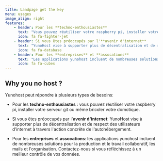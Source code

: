 ```yaml
---
title: Landpage get the key
menu: usages
image_align: right
features:
	- header: Pour les **techno-enthousiastes**
	  text: "Vous pouvez réutiliser votre raspberry pi, installer votre serveur git ou même bricoler votre domotique"
	  icon: fa fa-fighter-jet
    - header: Si vous êtes préoccupés par l'**avenir d'internet**
      text: "YunoHost vise à supporter plus de décentralisation et de respect des utilisateurs d'internet à travers l'action concrête de l'autohébergement."
      icon: fa fa-database
    - header: Pour les **entreprises** et **assocations**
      text: "Les applications yunohost incluent de nombreuses solutions pour la production et le travail collaboratif, les mails et l'organisation. Contactez-nous si vous réfléchissez à un meilleur contrôle de vos données."
      icon: fa fa-cubes
---
```


## Why you no host ?

Yunohost peut répondre à plusieurs types de besoins:

- Pour les **techno-enthousiastes** : vous pouvez réutiliser votre raspberry pi, installer votre serveur git ou même bricoler votre domotique.

- Si vous êtes préoccupés par l'**avenir d'internet**: YunoHost vise à supporter plus de décentralisation et de respect des utilisateurs d'internet à travers l'action concrête de l'autohébergement.

- Pour les **entreprises** et **assocations**: les applications yunohost incluent de nombreuses solutions pour la production et le travail collaboratif, les mails et l'organisation. Contactez-nous si vous réfléchissez à un meilleur contrôle de vos données.
